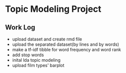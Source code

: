 # Topic Modeling Project

## Work Log
- upload dataset and create rmd file
- upload the separated dataset(by lines and by words)
- make a tf-idf tibble for word frequency and word rank 
- add stop words
- inital lda topic modeling
- upload film types' barplot
